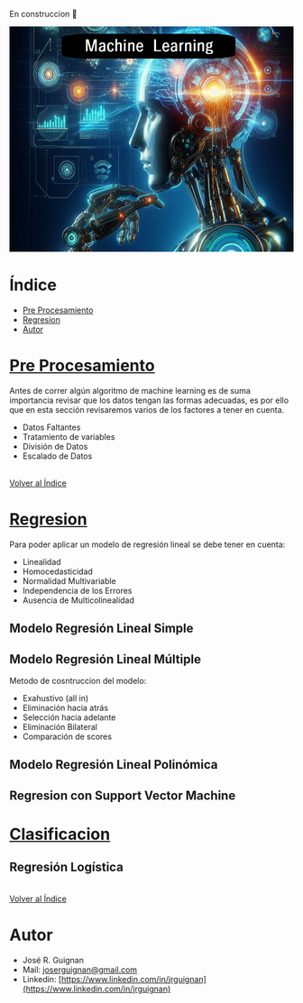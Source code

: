 En construccion 🚧
<p align="center">
<img src="images/banner.png"  height=400>
</p>

# Índice

* [Pre Procesamiento](#Pre-Procesamiento) 
* [Regresion](#Regresion) 
* [Autor](#Autor)

# [Pre Procesamiento](https://github.com/jrguignan/Machine_Learning/tree/main/Pre_Procesamiento)

Antes de correr algún algoritmo de machine learning es de suma importancia revisar que los datos tengan las formas adecuadas, es por ello que en esta sección revisaremos varios de los factores a tener en cuenta.

- Datos Faltantes
- Tratamiento de variables
- División de Datos
- Escalado de Datos


<br>[Volver al Índice](#Índice)

# [Regresion](https://github.com/jrguignan/Machine_Learning/tree/main/Regresion)

Para poder aplicar un modelo de regresión lineal se debe tener en cuenta:
- Linealidad
- Homocedasticidad
- Normalidad Multivariable
- Independencia de los Errores
- Ausencia de Multicolinealidad


## Modelo Regresión Lineal Simple

## Modelo Regresión Lineal Múltiple

Metodo de cosntruccion del modelo:
- Exahustivo (all in)
- Eliminación hacia atrás
- Selección hacia adelante
- Eliminación Bilateral
- Comparación de scores

## Modelo Regresión Lineal Polinómica

## Regresion con Support Vector Machine

# [Clasificacion](https://github.com/jrguignan/Machine_Learning/tree/main/Clasificacion)

## Regresión Logística

<br>[Volver al Índice](#Índice)

# Autor

- José R. Guignan
- Mail: joserguignan@gmail.com
- Linkedin: [https://www.linkedin.com/in/jrguignan](https://www.linkedin.com/in/jrguignan)
